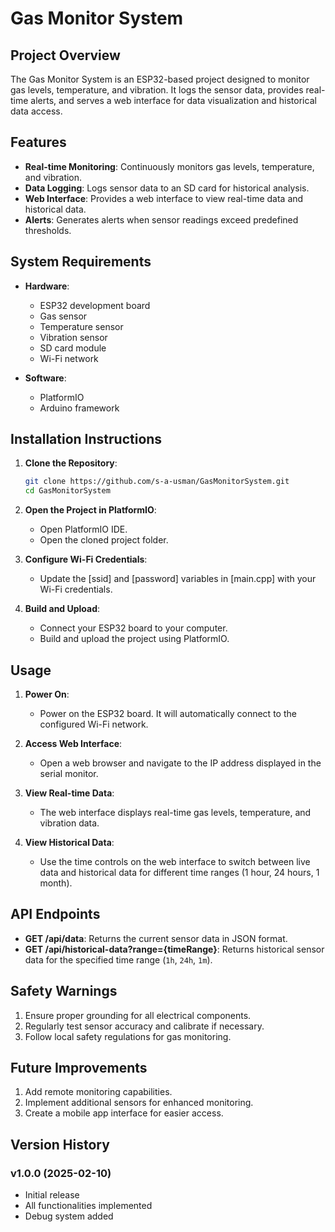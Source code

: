 # Gas Monitor System

## Project Overview

The Gas Monitor System is an ESP32-based project designed to monitor gas levels, temperature, and vibration. It logs the sensor data, provides real-time alerts, and serves a web interface for data visualization and historical data access.

## Features

- **Real-time Monitoring**: Continuously monitors gas levels, temperature, and vibration.
- **Data Logging**: Logs sensor data to an SD card for historical analysis.
- **Web Interface**: Provides a web interface to view real-time data and historical data.
- **Alerts**: Generates alerts when sensor readings exceed predefined thresholds.

## System Requirements

- **Hardware**:
  - ESP32 development board
  - Gas sensor
  - Temperature sensor
  - Vibration sensor
  - SD card module
  - Wi-Fi network

- **Software**:
  - PlatformIO
  - Arduino framework

## Installation Instructions

1. **Clone the Repository**:
    ```sh
    git clone https://github.com/s-a-usman/GasMonitorSystem.git
    cd GasMonitorSystem
    ```

2. **Open the Project in PlatformIO**:
    - Open PlatformIO IDE.
    - Open the cloned project folder.

3. **Configure Wi-Fi Credentials**:
    - Update the [ssid] and [password] variables in [main.cpp] with your Wi-Fi credentials.

4. **Build and Upload**:
    - Connect your ESP32 board to your computer.
    - Build and upload the project using PlatformIO.

## Usage

1. **Power On**:
    - Power on the ESP32 board. It will automatically connect to the configured Wi-Fi network.

2. **Access Web Interface**:
    - Open a web browser and navigate to the IP address displayed in the serial monitor.

3. **View Real-time Data**:
    - The web interface displays real-time gas levels, temperature, and vibration data.

4. **View Historical Data**:
    - Use the time controls on the web interface to switch between live data and historical data for different time ranges (1 hour, 24 hours, 1 month).


## API Endpoints

- **GET /api/data**: Returns the current sensor data in JSON format.
- **GET /api/historical-data?range={timeRange}**: Returns historical sensor data for the specified time range (`1h`, `24h`, `1m`).

## Safety Warnings

1. Ensure proper grounding for all electrical components.
2. Regularly test sensor accuracy and calibrate if necessary.
3. Follow local safety regulations for gas monitoring.

## Future Improvements

1. Add remote monitoring capabilities.
2. Implement additional sensors for enhanced monitoring.
3. Create a mobile app interface for easier access.


## Version History

### v1.0.0 (2025-02-10)
- Initial release
- All functionalities implemented
- Debug system added
